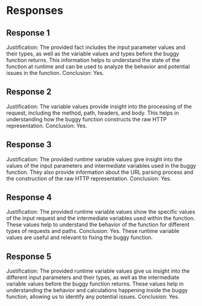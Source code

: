 # Responses
## Response 1
Justification: The provided fact includes the input parameter values and their types, as well as the variable values and types before the buggy function returns. This information helps to understand the state of the function at runtime and can be used to analyze the behavior and potential issues in the function.
Conclusion: Yes.

## Response 2
Justification: The variable values provide insight into the processing of the request, including the method, path, headers, and body. This helps in understanding how the buggy function constructs the raw HTTP representation.
Conclusion: Yes.

## Response 3
Justification: The provided runtime variable values give insight into the values of the input parameters and intermediate variables used in the buggy function. They also provide information about the URL parsing process and the construction of the raw HTTP representation.
Conclusion: Yes.

## Response 4
Justification: The provided runtime variable values show the specific values of the input request and the intermediate variables used within the function. These values help to understand the behavior of the function for different types of requests and paths.
Conclusion: Yes. These runtime variable values are useful and relevant to fixing the buggy function.

## Response 5
Justification: The provided runtime variable values give us insight into the different input parameters and their types, as well as the intermediate variable values before the buggy function returns. These values help in understanding the behavior and calculations happening inside the buggy function, allowing us to identify any potential issues.
Conclusion: Yes.


